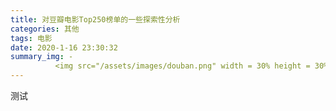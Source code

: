 ```yaml
---
title: 对豆瓣电影Top250榜单的一些探索性分析
categories: 其他
tags: 电影
date: 2020-1-16 23:30:32
summary_img: -
          <img src="/assets/images/douban.png" width = 30% height = 30% />
---
```


<!-- more -->

测试